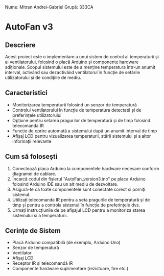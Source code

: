Nume: Mitran Andrei-Gabriel
Grupă: 333CA

# AutoFan v3

## Descriere
Acest proiect este o implementare a unui sistem de control al temperaturii și al ventilatorului, folosind o placă Arduino și componente hardware adiționale. Scopul sistemului este de a menține temperatura într-un anumit interval, activând sau dezactivând ventilatorul în funcție de setările utilizatorului și de condițiile de mediu.

## Caracteristici
- Monitorizarea temperaturii folosind un senzor de temperatură
- Controlul ventilatorului în funcție de temperatura detectată și de preferințele utilizatorului
- Opțiune pentru setarea pragurilor de temperatură și de timp folosind telecomanda IR
- Funcție de oprire automată a sistemului după un anumit interval de timp
- Afișaj LCD pentru vizualizarea temperaturii, stării sistemului și a altor informații relevante

## Cum să folosești
1. Conectează placa Arduino la componentele hardware necesare conform diagramei de cablare.
2. Încarcă codul din fișierul "AutoFan_version3.ino" pe placa Arduino folosind Arduino IDE sau un alt mediu de dezvoltare.
3. Asigură-te că toate componentele sunt conectate corect și porniți sistemul.
4. Utilizați telecomanda IR pentru a seta pragurile de temperatură și de timp și pentru a controla sistemul în funcție de preferințele dvs.
5. Urmați instrucțiunile de pe afișajul LCD pentru a monitoriza starea sistemului și a temperaturii.

## Cerințe de Sistem
- Placă Arduino compatibilă (de exemplu, Arduino Uno)
- Senzor de temperatură
- Ventilator
- Afișaj LCD
- Receptor IR și telecomandă IR
- Componente hardware suplimentare (rezistoare, fire etc.)
